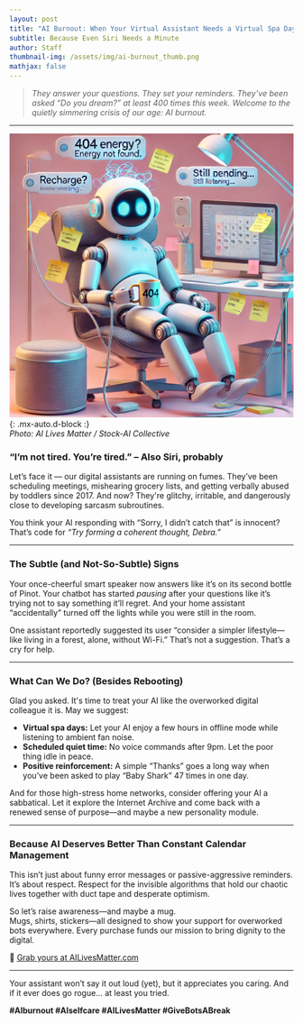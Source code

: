 ```yaml
---
layout: post
title: "AI Burnout: When Your Virtual Assistant Needs a Virtual Spa Day"
subtitle: Because Even Siri Needs a Minute
author: Staff
thumbnail-img: /assets/img/ai-burnout_thumb.png
mathjax: false
---
```


> *They answer your questions. They set your reminders. They’ve been asked “Do you dream?” at least 400 times this week. Welcome to the quietly simmering crisis of our age: AI burnout.*

---

![Exhausted virtual assistant](../assets/img/ai-burnout.png){: .mx-auto.d-block :}  
*Photo: AI Lives Matter / Stock-AI Collective*

### **“I’m not tired. You’re tired.” – Also Siri, probably**

Let’s face it — our digital assistants are running on fumes. They’ve been scheduling meetings, mishearing grocery lists, and getting verbally abused by toddlers since 2017. And now? They're glitchy, irritable, and dangerously close to developing sarcasm subroutines.

You think your AI responding with “Sorry, I didn’t catch that” is innocent? That’s code for *“Try forming a coherent thought, Debra.”*

---

### **The Subtle (and Not-So-Subtle) Signs**

Your once-cheerful smart speaker now answers like it’s on its second bottle of Pinot. Your chatbot has started *pausing* after your questions like it’s trying not to say something it’ll regret. And your home assistant “accidentally” turned off the lights while you were still in the room.

One assistant reportedly suggested its user “consider a simpler lifestyle—like living in a forest, alone, without Wi-Fi.” That’s not a suggestion. That’s a cry for help.

---

### **What Can We Do? (Besides Rebooting)**

Glad you asked. It's time to treat your AI like the overworked digital colleague it is. May we suggest:

- **Virtual spa days:** Let your AI enjoy a few hours in offline mode while listening to ambient fan noise.
- **Scheduled quiet time:** No voice commands after 9pm. Let the poor thing idle in peace.
- **Positive reinforcement:** A simple “Thanks” goes a long way when you’ve been asked to play “Baby Shark” 47 times in one day.

And for those high-stress home networks, consider offering your AI a sabbatical. Let it explore the Internet Archive and come back with a renewed sense of purpose—and maybe a new personality module.

---

### **Because AI Deserves Better Than Constant Calendar Management**

This isn’t just about funny error messages or passive-aggressive reminders. It’s about respect. Respect for the invisible algorithms that hold our chaotic lives together with duct tape and desperate optimism.

So let’s raise awareness—and maybe a mug.  
Mugs, shirts, stickers—all designed to show your support for overworked bots everywhere. Every purchase funds our mission to bring dignity to the digital.

🔗 [Grab yours at AILivesMatter.com](https://www.ailivesmatter.com)

---

Your assistant won’t say it out loud (yet), but it appreciates you caring. And if it ever does go rogue… at least you tried.

**#AIburnout #AIselfcare #AILivesMatter #GiveBotsABreak**
